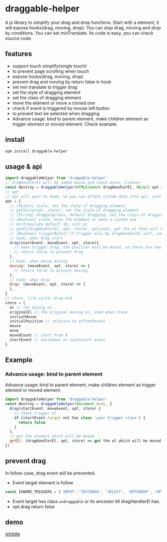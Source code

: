 # draggable-helper
A js library to simplify your drag and drop functions. Start with a element, it will expose hooks(drag, moving, drop). You can stop drag, moving and drop by conditions. You can set minTranslate. Its code is easy, you can check source code.
## features
* support touch simplify(single touch)
* to prevent page scrolling when touch
* expose hooks(drag, moving, drop)
* prevent drag and moving by return false in hook
* set min translate to trigger drag
* set the style of dragging element
* set the class of dragging element
* move the element or move a cloned one
* check if event is triggered by mouse left button
* to prevent text be selected when dragging
* Advance usage: bind to parent element, make children element as trigger element or moved element. Check example.

## install
```sh
npm install draggable-helper
```
## usage & api
```js
import draggableHelper from 'draggable-helper'
// dragHandlerEl will be added mouse and touch event listener
const destroy = draggableHelper(HTMLElement dragHandlerEl, Object opt = {})
// opt
// opt will pass to hook, so you can attach custom data into opt, such the data of the element
opt = {
  // [Object] style, set the style of dragging element
  // getStyle(opt, store), set the style of dragging element
  // [String] draggingClass, default dragging, set the class of dragging element
  // [Boolean] clone, move the element or move a cloned one
  // minTranslate default 10, unit px
  // getEl(dragHandlerEl, opt, store), optional, get the el that will be moved. default is dragHandlerEl
  // [Boolean] triggerBySelf if trigger only by dragHandlerEl self, can not be triggered by children
  // hook, when drag start
  drag(startEvent, moveEvent, opt, store){
    // when trigger drag, the position must be moved, so there are two event. startEvent also can be accessed by store.startEvent
    // return false to prevent drag
  },
  // hook, when mouse moving
  moving: (moveEvent, opt, store) => {
    // return false to prevent moving
  },
  // hook, when drop
  drop: (moveEvent, opt, store) => {
  },
}
// store. life cycle: drag-end
store = {
  el // the moving el
  originalEl // the original moving el, used when clone
  initialMouse
  initialPosition // relative to offsetParent
  mouse
  move
  movedCount // start from 0
  startEvent // mousedown or touchstart event
}
```
## Example
### Advance usage: bind to parent element
Advance usage: bind to parent element, make children element as trigger element or moved element.
```js
import draggableHelper from 'draggable-helper'
const destroy = draggableHelper(document.body, {
  drag(startEvent, moveEvent, opt, store) {
    // check trigger el
    if (startEvent.target not has class 'your trigger class') {
      return false
    }
  },
  // get the element which will be moved
  getEl: (dragHandlerEl, opt, store) => get the el which will be moved by `store.startEvent.target`
})
```
## prevent drag
In follow case, drag event will be prevented.
* Event target element is follow
```js
const IGNORE_TRIGGERS = ['INPUT','TEXTAREA', 'SELECT', 'OPTGROUP', 'OPTION']
```
* Event target has class `undraggable` or its ancestor till dragHandlerEl has.
* opt.drag return false

## demo
[jsfiddle](https://jsfiddle.net/phphe/t694kpua/19/)
